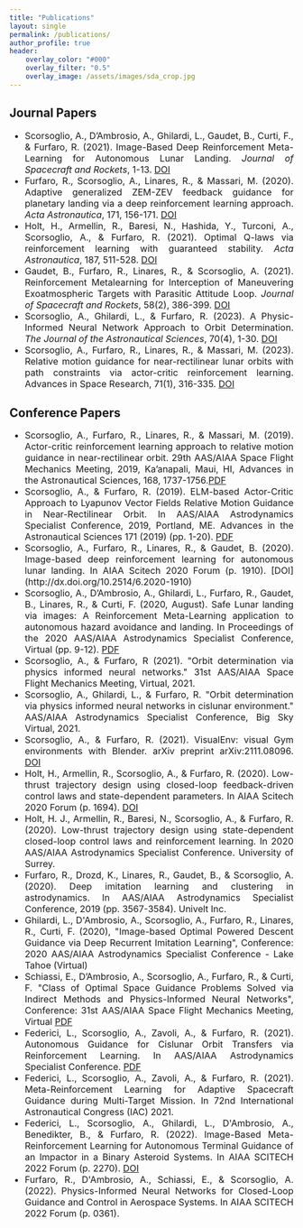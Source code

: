 ```yaml
---
title: "Publications"
layout: single
permalink: /publications/
author_profile: true
header:
    overlay_color: "#000"
    overlay_filter: "0.5"
    overlay_image: /assets/images/sda_crop.jpg
---
```


<div style="text-align: justify;"> 
<h2>
Journal Papers
</h2>
<font size="3">
<ul>
    <li>Scorsoglio, A., D’Ambrosio, A., Ghilardi, L., Gaudet, B., Curti, F., & Furfaro, R. (2021). Image-Based Deep Reinforcement Meta-Learning for Autonomous Lunar Landing. <em>Journal of Spacecraft and Rockets</em>, 1-13. <a href="https://doi.org/10.2514/1.a35072">DOI</a></li> 
    <li>Furfaro, R., Scorsoglio, A., Linares, R., & Massari, M. (2020). Adaptive generalized ZEM-ZEV feedback guidance for planetary landing via a deep reinforcement learning approach. <em>Acta Astronautica</em>, 171, 156-171. <a href="http://dx.doi.org/10.1016/j.actaastro.2020.02.051">DOI</a></li> 
    <li>Holt, H., Armellin, R., Baresi, N., Hashida, Y., Turconi, A., Scorsoglio, A., & Furfaro, R. (2021). Optimal Q-laws via reinforcement learning with guaranteed stability. <em>Acta Astronautica</em>, 187, 511-528. <a href="https://doi.org/10.1016/j.actaastro.2021.07.010">DOI</a></li> 
    <li>Gaudet, B., Furfaro, R., Linares, R., & Scorsoglio, A. (2021). Reinforcement Metalearning for Interception of Maneuvering Exoatmospheric Targets with Parasitic Attitude Loop. <em>Journal of Spacecraft and Rockets</em>, 58(2), 386-399. <a href="https://doi.org/10.2514/1.A34841">DOI</a></li> 
    <li>Scorsoglio, A., Ghilardi, L., & Furfaro, R. (2023). A Physic-Informed Neural Network Approach to Orbit Determination. <em>The Journal of the Astronautical Sciences</em>, 70(4), 1-30. <a href="https://doi.org/10.1007/s40295-023-00392-w">DOI</a> </li> 
    <li>Scorsoglio, A., Furfaro, R., Linares, R., & Massari, M. (2023). Relative motion guidance for near-rectilinear lunar orbits with path constraints via actor-critic reinforcement learning. Advances in Space Research, 71(1), 316-335. <a href="https://doi.org/10.1016/j.asr.2022.08.002">DOI</a> </li> 
</ul>
</font>

<h2>
Conference Papers
</h2>

<font size="3">
<ul>
    <li>Scorsoglio, A., Furfaro, R., Linares, R., & Massari, M. (2019). Actor-critic reinforcement learning approach to relative motion guidance in near-rectilinear orbit. 29th AAS/AIAA Space Flight Mechanics Meeting, 2019, Ka’anapali, Maui, HI, Advances in the Astronautical Sciences, 168, 1737-1756.<a href="https://www.researchgate.net/profile/Richard-Linares/publication/331147324_Actor-Critic_Reinforcement_Learning_Approach_to_Relative_Motion_Guidance_in_Near-Rectilinear_Orbit/links/5c67667ba6fdcc404eb453bd/Actor-Critic-Reinforcement-Learning-Approach-to-Relative-Motion-Guidance-in-Near-Rectilinear-Orbit.pdf">PDF</a> </li> 
    <li>Scorsoglio, A., & Furfaro, R. (2019). ELM-based Actor-Critic Approach to Lyapunov Vector Fields Relative Motion Guidance in Near-Rectilinear Orbit. In AAS/AIAA Astrodynamics Specialist Conference, 2019, Portland, ME. Advances in the Astronautical Sciences 171 (2019) (pp. 1-20). <a href="https://www.researchgate.net/profile/Andrea-Scorsoglio/publication/340682520_ELM-based_Actor-Critic_Approach_to_Lyapunov_Vector_Fields_Relative_Motion_Guidance_in_Near-Rectilinear_Orbits/links/5e98fa43a6fdcca789200dca/ELM-based-Actor-Critic-Approach-to-Lyapunov-Vector-Fields-Relative-Motion-Guidance-in-Near-Rectilinear-Orbits.pdf">PDF</a></li> 
    <li>Scorsoglio, A., Furfaro, R., Linares, R., & Gaudet, B. (2020). Image-based deep reinforcement learning for autonomous lunar landing. In AIAA Scitech 2020 Forum (p. 1910). [DOI](http://dx.doi.org/10.2514/6.2020-1910)</li> 
    <li>Scorsoglio, A., D’Ambrosio, A., Ghilardi, L., Furfaro, R., Gaudet, B., Linares, R., & Curti, F. (2020, August). Safe Lunar landing via images: A Reinforcement Meta-Learning application to autonomous hazard avoidance and landing. In Proceedings of the 2020 AAS/AIAA Astrodynamics Specialist Conference, Virtual (pp. 9-12).
    <a href="https://www.researchgate.net/profile/Andrea-Scorsoglio/publication/343650361_Safe_lunar_landing_via_images_a_reinforcement_meta-learning_application_to_autonomous_hazard_avoidance_and_landing/links/60b94f15a6fdcc22ead3c19b/Safe-lunar-landing-via-images-a-reinforcement-meta-learning-application-to-autonomous-hazard-avoidance-and-landing.pdf">PDF</a></li> 
    <li>Scorsoglio, A., & Furfaro, R (2021). "Orbit determination via physics informed neural networks." 31st AAS/AIAA Space Flight Mechanics Meeting, Virtual, 2021.</li> 
    <li>Scorsoglio, A., Ghilardi, L., & Furfaro, R. "Orbit determination via physics informed neural networks in cislunar environment." AAS/AIAA Astrodynamics Specialist Conference, Big Sky Virtual, 2021.</li> 
    <li>Scorsoglio, A., & Furfaro, R. (2021). VisualEnv: visual Gym environments with Blender. arXiv preprint arXiv:2111.08096. <a href="https://arxiv.org/pdf/2111.08096.pdf">DOI</a> </li> 
    <li>Holt, H., Armellin, R., Scorsoglio, A., & Furfaro, R. (2020). Low-thrust trajectory design using closed-loop feedback-driven control laws and state-dependent parameters. In AIAA Scitech 2020 Forum (p. 1694). <a href="https://doi.org/10.2514/6.2020-1694">DOI</a> </li> 
    <li>Holt, H. J., Armellin, R., Baresi, N., Scorsoglio, A., & Furfaro, R. (2020). Low-thrust trajectory design using state-dependent closed-loop control laws and reinforcement learning. In 2020 AAS/AIAA Astrodynamics Specialist Conference. University of Surrey.</li> 
    <li>Furfaro, R., Drozd, K., Linares, R., Gaudet, B., & Scorsoglio, A. (2020). Deep imitation learning and clustering in astrodynamics. In AAS/AIAA Astrodynamics Specialist Conference, 2019 (pp. 3567-3584). Univelt Inc.</li> 
    <li>Ghilardi, L., D'Ambrosio, A., Scorsoglio, A., Furfaro, R., Linares, R., Curti, F. (2020), "Image-based Optimal Powered Descent Guidance via Deep Recurrent Imitation Learning", Conference: 2020 AAS/AIAA Astrodynamics Specialist Conference - Lake Tahoe (Virtual)</li> 
    <li>Schiassi, E., D’Ambrosio, A., Scorsoglio, A., Furfaro, R., & Curti, F. "Class of Optimal Space Guidance Problems Solved via Indirect Methods and Physics-Informed Neural Networks", Conference: 31st AAS/AIAA Space Flight Mechanics Meeting, Virtual <a href="https://www.researchgate.net/profile/Andrea-Dambrosio-4/publication/349044025_Class_of_Optimal_Space_Guidance_Problems_solved_via_Indirect_Methods_and_Physics-Informed_Neural_Networks/links/602c1107299bf1cc26cf24b1/Class-of-Optimal-Space-Guidance-Problems-solved-via-Indirect-Methods-and-Physics-Informed-Neural-Networks.pdf">PDF</a> </li>
    <li>Federici, L., Scorsoglio, A., Zavoli, A., & Furfaro, R. (2021). Autonomous Guidance for Cislunar Orbit Transfers via Reinforcement Learning. In AAS/AIAA Astrodynamics Specialist Conference. <a href="https://www.researchgate.net/profile/Lorenzo-Federici/publication/353828924_Autonomous_Guidance_for_Cislunar_Orbit_Transfers_via_Reinforcement_Learning/links/612a31bf0360302a00618551/Autonomous-Guidance-for-Cislunar-Orbit-Transfers-via-Reinforcement-Learning.pdf">PDF</a></li> 
    <li>Federici, L., Scorsoglio, A., Zavoli, A., & Furfaro, R. (2021). Meta-Reinforcement Learning for Adaptive Spacecraft Guidance during Multi-Target Mission. In 72nd International Astronautical Congress (IAC) 2021.</li> 
    <li>Federici, L., Scorsoglio, A., Ghilardi, L., D'Ambrosio, A., Benedikter, B., & Furfaro, R. (2022). Image-Based Meta-Reinforcement Learning for Autonomous Terminal Guidance of an Impactor in a Binary Asteroid Systems. In AIAA SCITECH 2022 Forum (p. 2270). <a href="https://doi.org/10.2514/6.2022-2270">DOI</a></li> 
    <li>Furfaro, R., D'Ambrosio, A., Schiassi, E., & Scorsoglio, A. (2022). Physics-Informed Neural Networks for Closed-Loop Guidance and Control in Aerospace Systems. In AIAA SCITECH 2022 Forum (p. 0361).</li> 
</ul>
</font>

</div>